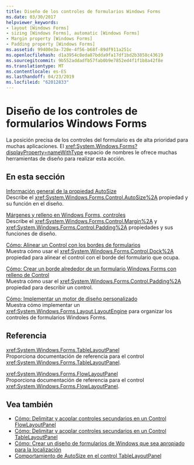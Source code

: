 ```yaml
---
title: Diseño de los controles de formularios Windows Forms
ms.date: 03/30/2017
helpviewer_keywords:
- layout [Windows Forms]
- sizing [Windows Forms], automatic [Windows Forms]
- Margin property [Windows Forms]
- Padding property [Windows Forms]
ms.assetid: 99400e3a-720e-4f56-b68f-89df911a251c
ms.openlocfilehash: d1a3954c8eda87bdda9fa17df1bd2b3858c43619
ms.sourcegitcommit: 9b552addadfb57fab0b9e7852ed4f1f1b8a42f8e
ms.translationtype: MT
ms.contentlocale: es-ES
ms.lasthandoff: 04/23/2019
ms.locfileid: "62012833"
---
```

# <a name="layout-in-windows-forms-controls"></a>Diseño de los controles de formularios Windows Forms

La posición precisa de los controles del formulario es de alta prioridad para muchas aplicaciones. El <xref:System.Windows.Forms?displayProperty=nameWithType> espacio de nombres le ofrece muchas herramientas de diseño para realizar esta acción.

## <a name="in-this-section"></a>En esta sección

[Información general de la propiedad AutoSize](autosize-property-overview.md)\
Describe el <xref:System.Windows.Forms.Control.AutoSize%2A> propiedad y su función en el diseño.

[Márgenes y relleno en Windows Forms, controles](margin-and-padding-in-windows-forms-controls.md)\
Describe el <xref:System.Windows.Forms.Control.Margin%2A> y <xref:System.Windows.Forms.Control.Padding%2A> propiedades y sus funciones de diseño.

[Cómo: Alinear un Control con los bordes de formularios](how-to-align-a-control-to-the-edges-of-forms.md)\
Muestra cómo usar el <xref:System.Windows.Forms.Control.Dock%2A> propiedad para alinear el control con el borde del formulario que ocupa.

[Cómo: Crear un borde alrededor de un formulario Windows Forms con relleno de Control](how-to-create-a-border-around-a-windows-forms-control-using-padding.md)\
Muestra cómo usar el <xref:System.Windows.Forms.Control.Padding%2A> propiedad para describir un control.

[Cómo: Implementar un motor de diseño personalizado](how-to-implement-a-custom-layout-engine.md)\
Muestra cómo implementar un <xref:System.Windows.Forms.Layout.LayoutEngine> para organizar los controles de formularios Windows Forms.

## <a name="reference"></a>Referencia

<xref:System.Windows.Forms.TableLayoutPanel>\
Proporciona documentación de referencia para el control <xref:System.Windows.Forms.TableLayoutPanel>.

<xref:System.Windows.Forms.FlowLayoutPanel>\
Proporciona documentación de referencia para el control <xref:System.Windows.Forms.FlowLayoutPanel>.

## <a name="see-also"></a>Vea también

- [Cómo: Delimitar y acoplar controles secundarios en un Control FlowLayoutPanel](how-to-anchor-and-dock-child-controls-in-a-flowlayoutpanel-control.md)
- [Cómo: Delimitar y acoplar controles secundarios en un Control TableLayoutPanel](how-to-anchor-and-dock-child-controls-in-a-tablelayoutpanel-control.md)
- [Cómo: Crear un diseño de formularios de Windows que sea apropiado para la localización](how-to-design-a-windows-forms-layout-that-responds-well-to-localization.md)
- [Comportamiento de AutoSize en el control TableLayoutPanel](autosize-behavior-in-the-tablelayoutpanel-control.md)
